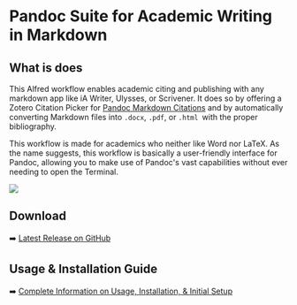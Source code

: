 # Pandoc Suite for Academic Writing in Markdown

## What is does
This Alfred workflow enables academic citing and publishing with any markdown app like iA Writer, Ulysses, or Scrivener. It does so by offering a Zotero Citation Picker for [Pandoc Markdown Citations](https://pandoc.org/MANUAL.html#pandocs-markdown) and by automatically converting Markdown files into `.docx`, `.pdf`, or `.html `with the proper bibliography. 

This workflow is made for academics who neither like Word nor LaTeX. As the name suggests, this workflow is basically a user-friendly interface for Pandoc, allowing you to make use of Pandoc's vast capabilities without ever needing to open the Terminal.

![](https://i.imgur.com/hBkN8e3.png)

## Download
➡️ [Latest Release on GitHub](https://github.com/chrisgrieser/pandoc_alfred/releases)

## Usage & Installation Guide
➡️ [Complete Information on Usage, Installation, & Initial Setup](https://chris-grieser.de/pandoc_alfred)

